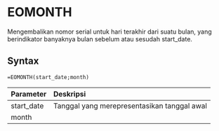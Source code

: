 # EOMONTH

Mengembalikan nomor serial untuk hari terakhir dari suatu bulan, yang berindikator banyaknya bulan sebelum atau sesudah start\_date.

## Syntax

```text
=EOMONTH(start_date;month)
```

| Parameter | Deskripsi |
| :--- | :--- |
| start\_date | Tanggal yang merepresentasikan tanggal awal |
| month |  |

